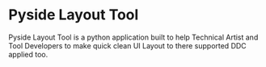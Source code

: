 # Pyside Layout Tool

Pyside Layout Tool is a python application built to help Technical Artist and Tool Developers to make quick clean 
UI Layout to there supported DDC applied too.

